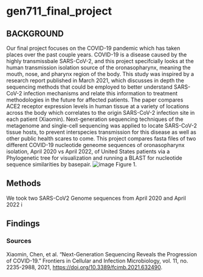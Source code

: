 # gen711_final_project

## BACKGROUND
Our final project focuses on the COVID-19 pandemic which has taken places over the past couple years. COVID-19 is a disease caused by the highly transmissbale SARS-CoV-2, and this project specifcially looks at the human transmission isolation source of the oronasopharynx, meaning the mouth, nose, and pharynx region of the body. This study was inspired by a research report published in March 2021, which discusses in depth the sequencing methods that could be employed to better understand SARS-CoV-2 infection mechanisms and relate this information to treatment methodologies in the future for affected patients. The paper compares ACE2 receptor expression levels in human tissue at a variety of locations across the body which correlates to the origin SARS-CoV-2 infection site in each patient (Xiaomin). Next-generation sequencing techniques of the metagenome and single-cell sequencing was applied to locate SARS-CoV-2 tissue hosts, to prevent interspecies transmission for this disease as well as other public health scares to come. This project compares fasta files of two different COVID-19 nucleotide geneome sequences of oronasopharynx isolation, April 2020 vs April 2022, of United States patients via a Phylogenetic tree for visualization and running a BLAST for nucleotide sequence similarities by basepair. 
![image](https://user-images.githubusercontent.com/103778390/166063050-5dc2afef-0e22-4914-932f-a1e870fcead1.png)
Figure 1. 

## Methods 
We took two SARS-CoV2 Genome sequences from April 2020 and April 2022 i

## Findings 

### Sources 
Xiaomin, Chen, et al. “Next-Generation Sequencing Reveals the Progression of COVID-19.” Frontiers in Cellular and Infection Microbiology, vol. 11, no. 2235-2988, 2021, https://doi.org/10.3389/fcimb.2021.632490. 
